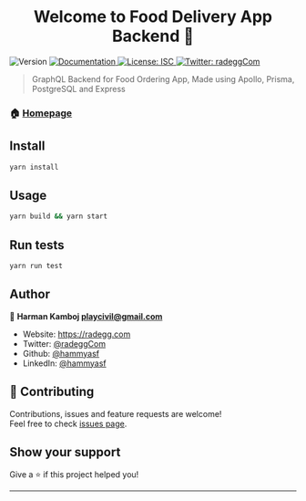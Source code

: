 <h1 align="center">Welcome to Food Delivery App Backend 👋</h1>
<p>
  <img alt="Version" src="https://img.shields.io/badge/version-1.0.0-blue.svg?cacheSeconds=2592000" />
  <a href="http://localhost:4000/graphql" target="_blank">
    <img alt="Documentation" src="https://img.shields.io/badge/documentation-yes-brightgreen.svg" />
  </a>
  <a href="#" target="_blank">
    <img alt="License: ISC" src="https://img.shields.io/badge/License-ISC-yellow.svg" />
  </a>
  <a href="https://twitter.com/radeggCom" target="_blank">
    <img alt="Twitter: radeggCom" src="https://img.shields.io/twitter/follow/radeggCom.svg?style=social" />
  </a>
</p>

> GraphQL Backend for Food Ordering App, Made using Apollo, Prisma, PostgreSQL and Express

### 🏠 [Homepage](http://localhost:4000)

## Install

```sh
yarn install
```

## Usage

```sh
yarn build && yarn start
```

## Run tests

```sh
yarn run test
```

## Author

👤 **Harman Kamboj <playcivil@gmail.com>**

- Website: https://radegg.com
- Twitter: [@radeggCom](https://twitter.com/radeggCom)
- Github: [@hammyasf](https://github.com/hammyasf)
- LinkedIn: [@hammyasf](https://linkedin.com/in/hammyasf)

## 🤝 Contributing

Contributions, issues and feature requests are welcome!<br />Feel free to check [issues page](https://git.toptal.com/Harman-Kamboj/Harman-Kamboj/issues).

## Show your support

Give a ⭐️ if this project helped you!

---
